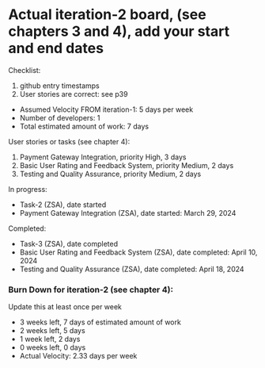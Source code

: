 # Actual iteration-2 board, (see chapters 3 and 4), add your start and end dates 

Checklist: 
1. github entry timestamps
2. User stories are correct: see p39

* Assumed Velocity FROM iteration-1: 5 days per week
* Number of developers: 1
* Total estimated amount of work: 7 days

User stories or tasks (see chapter 4):
1. Payment Gateway Integration, priority High, 3 days
2. Basic User Rating and Feedback System, priority Medium, 2 days
3. Testing and Quality Assurance, priority Medium, 2 days

In progress:
* Task-2 (ZSA), date started
* Payment Gateway Integration (ZSA), date started: March 29, 2024

Completed:
* Task-3 (ZSA), date completed
* Basic User Rating and Feedback System (ZSA), date completed: April 10, 2024
* Testing and Quality Assurance (ZSA), date completed: April 18, 2024

### Burn Down for iteration-2 (see chapter 4):
Update this at least once per week
* 3 weeks left, 7 days of estimated amount of work
* 2 weeks left, 5 days
* 1 week left, 2 days
* 0 weeks left, 0 days
* Actual Velocity: 2.33 days per week